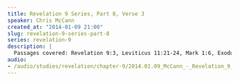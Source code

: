 ```yaml
--- 
title: Revelation 9 Series, Part 8, Verse 3
speaker: Chris McCann
created_at: "2014-01-09 21:00"
slug: revelation-9-series-part-8
series: revelation-9
description: |
  Passages covered: Revelation 9:3, Leviticus 11:21-24, Mark 1:6, Exodus 10:12-14, Deuteronomy 28:38,42, Psalm 105:34-35, Deuteronomy 8:14-15, Luke 10:17-19.
audio: 
- /audio/studies/revelation/chapter-9/2014.01.09_McCann_-_Revelation_9_Series_Part_8.yaml
---
```


